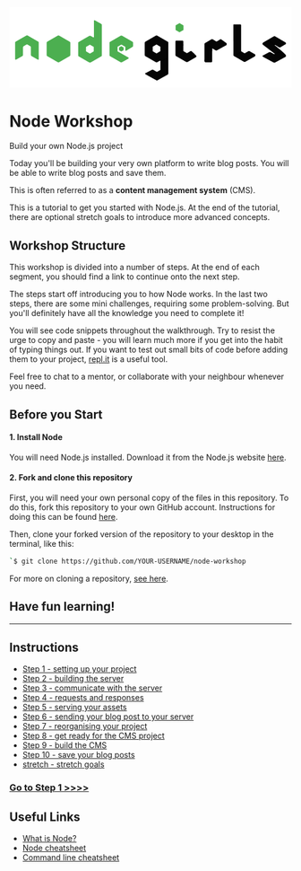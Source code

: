 <img src="readme-images/logo.png" alt="node-girls-logo" styles="text-align:center;" />

# Node Workshop

Build your own Node.js project

Today you'll be building your very own platform to write blog posts. You will be able to write blog posts and save them.

This is often referred to as a **content management system** (CMS).

This is a tutorial to get you started with Node.js.  At the end of the tutorial, there are optional stretch goals to introduce more advanced concepts.


## Workshop Structure

This workshop is divided into a number of steps. At the end of each segment, you should find a link to continue onto the next step.

The steps start off introducing you to how Node works.  In the last two steps, there are some mini challenges, requiring some problem-solving.  But you'll definitely have all the knowledge you need to complete it!

You will see code snippets throughout the walkthrough. Try to resist the urge to copy and paste - you will learn much more if you get into the habit of typing things out. If you want to test out small bits of code before adding them to your project, [repl.it](repl.it) is a useful tool.

Feel free to chat to a mentor, or collaborate with your neighbour whenever you need.

## Before you Start

#### 1. Install Node

You will need Node.js installed. Download it from the Node.js website [here](https://nodejs.org/en/).

#### 2. Fork and clone this repository

First, you will need your own personal copy of the files in this repository.  To do this, fork this repository to your own GitHub account.  Instructions for doing this can be found [here](https://help.github.com/articles/fork-a-repo/).

Then, clone your forked version of the repository to your desktop in the terminal, like this:
```bash
`$ git clone https://github.com/YOUR-USERNAME/node-workshop
```

For more on cloning a repository, [see here](https://help.github.com/articles/cloning-a-repository/).

## Have fun learning!

---
## Instructions
* [Step 1 - setting up your project](instructions/step01.md)
* [Step 2 - building the server](instructions/step02.md)
* [Step 3 - communicate with the server](instructions/step03.md)
* [Step 4 - requests and responses](instructions/step04.md)
* [Step 5 - serving your assets](instructions/step05.md)
* [Step 6 - sending your blog post to your server](instructions/step06.md)
* [Step 7 - reorganising your project](instructions/step07.md)
* [Step 8 - get ready for the CMS project](instructions/step08.md)
* [Step 9 - build the CMS](instructions/step09.md)
* [Step 10 - save your blog posts](instructions/step10.md)
* [stretch - stretch goals](instructions/stretch.md)



### [Go to Step 1 >>>>](https://github.com/node-girls/express-workshop/blob/master/instructions/step01.md)

## Useful Links

* [What is Node?](https://github.com/node-girls/what-is-node)
* [Node cheatsheet](https://github.com/node-girls/cheatsheets/blob/master/node-cheatsheet.md)
* [Command line cheatsheet](https://github.com/node-girls/cheatsheets/blob/master/command-line-cheatsheet.md)
